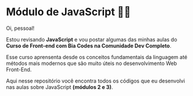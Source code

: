 # Módulo de JavaScript 👩‍💻

Oi, pessoal!

Estou revisando **JavaScript** e vou postar algumas das minhas aulas do **Curso de Front-end com Bia Codes na Comunidade Dev Completo**. 

Esse curso aprensenta desde os conceitos fundamentais da linguagem até métodos mais modernos que são muito úteis no desenvolvimento Web Front-End.

Aqui nesse repositório você encontra todos os códigos que eu desenvolvi nas aulas sobre JavaScript **(módulos 2 e 3)**.
